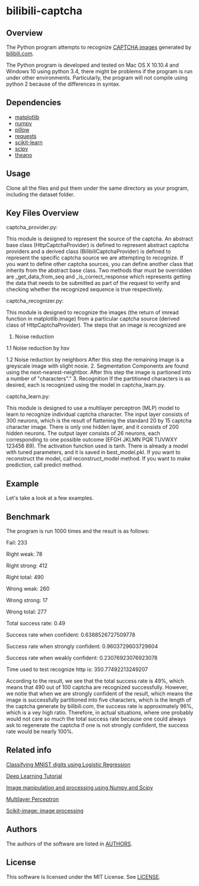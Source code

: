 # bilibili-captcha

## Overview

The Python program attempts to recognize [CAPTCHA images](http://www.bilibili.com/captcha) generated by [bilibili.com](http://www.bilibili.com/).

The Python program is developed and tested on Mac OS X 10.10.4 and Windows 10 using python 3.4, there might be
problems if the program is run under other environments. Particularly, the program will not compile using python
2 because of the differences in syntax.

## Dependencies

- [matplotlib](http://matplotlib.org)
- [numpy](http://www.numpy.org)
- [pillow](https://python-pillow.github.io/)
- [requests](http://www.python-requests.org/en/latest)
- [scikit-learn](http://scikit-learn.org/stable)
- [scipy](http://www.scipy.org)
- [theano](http://deeplearning.net/software/theano)

## Usage

Clone all the files and put them under the same directory as your program, including the dataset folder.

## Key Files Overview

captcha_provider.py:

This module is designed to represent the source of the captcha. An abstract base class (HttpCaptchaProvider) is 
defined to represent abstract captcha providers and a derived class (BilibiliCaptchaProvider) is defined to 
represent the specific captcha source we are attempting to recognize. If you want to define other captcha 
sources, you can define another class that inherits from the abstract base class. Two methods thar must be 
overridden are _get_data_from_seq and _is_correct_response which represents getting the data that needs to be 
submitted as part of the request to verify and checking whether the recognized sequence is true respectively.

captcha_recognizer.py:

This module is designed to recognize the images (the return of imread function in matplotlib.image) from a 
particular captcha source (derived class of HttpCaptchaProvider). The steps that an image is recognized are

1. Noise reduction 

  1.1 Noise reduction by hsv

  1.2 Noise reduction by neighbors
After this step the remaining image is a greyscale image with slight nosie.
2. Segmentation
Components are found using the next-nearest-neightbor.
After this step the image is partioned into a number of "characters"."
3. Recognition
If the partitioned characters is as desired, each is recognized using the model in captcha_learn.py.


captcha_learn.py:

This module is designed to use a multilayer perceptron (MLP) model to learn to recognize individual captcha character.
The input layer consists of 300 neurons, which is the result of flattening the standard 20 by 15 captcha character image.
There is only one hidden layer, and it consists of 200 hidden neurons. The output layer consists of 26 neurons, each corresponding to one possible outcome (EFGH JKLMN PQR TUVWXY  123456 89). The activation function used is tanh. 
There is already a model with tuned parameters, and it is saved in best_model.pkl. If you want to reconstruct the model, call reconstruct_model method. If you want to make prediction, call predict method.

## Example

Let's take a look at a few examples.

## Benchmark

The program is run 1000 times and the result is as follows:

Fail:  233

Right weak:  78

Right strong:  412

Right total:  490

Wrong weak:  260

Wrong strong:  17

Wrong total:  277

Total success rate:  0.49

Success rate when confident:  0.6388526727509778

Success rate when strongly confident:  0.9603729603729604

Success rate when weakly confident:  0.23076923076923078

Time used to test recognize http is:  350.77492213249207

According to the result, we see that the total success rate is 49%, which means that 490 out of 100 captcha are 
recognized successfully. However, we notie that when we are strongly confident of the result, which means the 
image is successfully partitioned into five characters, which is the length of the captcha generate by 
bilibili.com, the success rate is approximately 96%, which is a vey high ratio. Therefore, in actual situations,
where one probably would not care so much the total success rate because one could always ask to regenerate the 
captcha if one is not strongly confident, the success rate would be nearly 100%.

## Related info

[Classifying MNIST digits using Logistic Regression](http://deeplearning.net/tutorial/logreg.html)

[Deep Learning Tutorial](http://deeplearning.net/tutorial/contents.html)

[Image manipulation and processing using Numpy and Scipy](http://scipy-lectures.github.io/advanced/image_processing/)

[Multilayer Perceptron](http://deeplearning.net/tutorial/mlp.html)

[Scikit-image: image processing](http://scipy-lectures.github.io/packages/scikit-image/)

## Authors

The authors of the software are listed in [AUTHORS](AUTHORS).

## License

This software is licensed under the MIT License. See [LICENSE](LICENSE).

